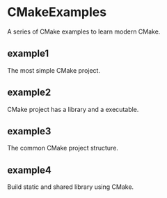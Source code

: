 # CMakeExamples

A series of CMake examples to learn modern CMake.

## example1

The most simple CMake project.

## example2

CMake project has a library and a executable.

## example3

The common CMake project structure.

## example4

Build static and shared library using CMake.
